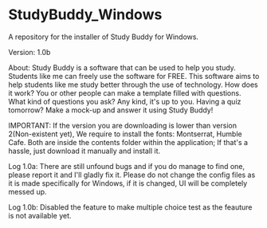 # StudyBuddy_Windows
A repository for the installer of Study Buddy for Windows.

Version: 1.0b

About:
  Study Buddy is a software that can be used to help you study. Students like me can freely use the software for FREE. This software aims to help students like me study better through the use of technology. How does it work? You or other people can make a template filled with questions. What kind of questions you ask? Any kind, it's up to you. Having a quiz tomorrow? Make a mock-up and answer it using Study Buddy!

IMPORTANT:
  If the version you are downloading is lower than version 2(Non-existent yet), We require to install the fonts: Montserrat, Humble Cafe. Both are inside the contents folder within the application; If that's a hassle, just download it manually and install it.

Log 1.0a:
  There are still unfound bugs and if you do manage to find one, please report it and I'll gladly fix it. Please do not change the config files as it is made specifically for Windows, if it is changed, UI will be completely messed up.

Log 1.0b:
  Disabled the feature to make multiple choice test as the feauture is not available yet. 
